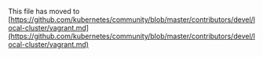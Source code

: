 This file has moved to [https://github.com/kubernetes/community/blob/master/contributors/devel/local-cluster/vagrant.md](https://github.com/kubernetes/community/blob/master/contributors/devel/local-cluster/vagrant.md)
